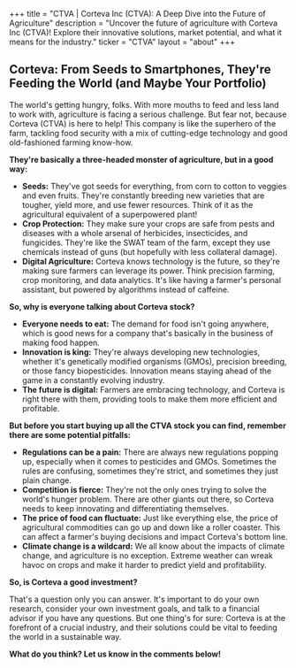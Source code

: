 +++
title = "CTVA |  Corteva Inc (CTVA): A Deep Dive into the Future of Agriculture"
description = "Uncover the future of agriculture with Corteva Inc (CTVA)! Explore their innovative solutions, market potential, and what it means for the industry."
ticker = "CTVA"
layout = "about"
+++

        


## Corteva: From Seeds to Smartphones, They're Feeding the World (and Maybe Your Portfolio)

The world's getting hungry, folks. With more mouths to feed and less land to work with, agriculture is facing a serious challenge. But fear not, because Corteva (CTVA) is here to help! This company is like the superhero of the farm, tackling food security with a mix of cutting-edge technology and good old-fashioned farming know-how.

**They're basically a three-headed monster of agriculture, but in a good way:**

* **Seeds:** They've got seeds for everything, from corn to cotton to veggies and even fruits. They're constantly breeding new varieties that are tougher, yield more, and use fewer resources. Think of it as the agricultural equivalent of a superpowered plant!
* **Crop Protection:** They make sure your crops are safe from pests and diseases with a whole arsenal of herbicides, insecticides, and fungicides. They're like the SWAT team of the farm, except they use chemicals instead of guns (but hopefully with less collateral damage).
* **Digital Agriculture:** Corteva knows technology is the future, so they're making sure farmers can leverage its power. Think precision farming, crop monitoring, and data analytics. It's like having a farmer's personal assistant, but powered by algorithms instead of caffeine.

**So, why is everyone talking about Corteva stock?**

* **Everyone needs to eat:** The demand for food isn't going anywhere, which is good news for a company that's basically in the business of making food happen.
* **Innovation is king:** They're always developing new technologies, whether it's genetically modified organisms (GMOs), precision breeding, or those fancy biopesticides. Innovation means staying ahead of the game in a constantly evolving industry.
* **The future is digital:** Farmers are embracing technology, and Corteva is right there with them, providing tools to make them more efficient and profitable.

**But before you start buying up all the CTVA stock you can find, remember there are some potential pitfalls:**

* **Regulations can be a pain:** There are always new regulations popping up, especially when it comes to pesticides and GMOs. Sometimes the rules are confusing, sometimes they're strict, and sometimes they just plain change.
* **Competition is fierce:** They're not the only ones trying to solve the world's hunger problem. There are other giants out there, so Corteva needs to keep innovating and differentiating themselves.
* **The price of food can fluctuate:** Just like everything else, the price of agricultural commodities can go up and down like a roller coaster. This can affect a farmer's buying decisions and impact Corteva's bottom line.
* **Climate change is a wildcard:** We all know about the impacts of climate change, and agriculture is no exception. Extreme weather can wreak havoc on crops and make it harder to predict yield and profitability.

**So, is Corteva a good investment?**

That's a question only you can answer. It's important to do your own research, consider your own investment goals, and talk to a financial advisor if you have any questions. But one thing's for sure: Corteva is at the forefront of a crucial industry, and their solutions could be vital to feeding the world in a sustainable way.

**What do you think? Let us know in the comments below!** 

        